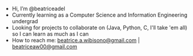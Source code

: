 - Hi, I’m @beatriceadel
- Currently learning as a Computer Science and Information Engineering undergrad
- Looking for projects to collaborate on (Java, Python, C, I'll take 'em all) so I can learn as much as I can
- How to reach me: beatrice.a.wibisono@gmail.com | beatriceaw00@gmail.com

<!---
beatriceadel/beatriceadel is a ✨ special ✨ repository because its `README.md` (this file) appears on your GitHub profile.
You can click the Preview link to take a look at your changes.
--->
